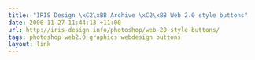 ```yaml
---
title: "IRIS Design \xC2\xBB Archive \xC2\xBB Web 2.0 style buttons"
date: 2006-11-27 11:44:13 +11:00
url: http://iris-design.info/photoshop/web-20-style-buttons/
tags: photoshop web2.0 graphics webdesign buttons
layout: link
---
```

